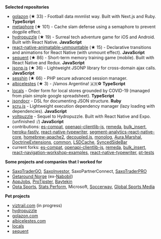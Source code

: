 **Selected repositories**
- [golazon](https://github.com/sobstel/golazon) (★ 33) - Football data mnmlist way. Built with Next.js and Ruby. **TypeScript**
- [metaphore](https://github.com/sobstel/metaphore) (★ 101) - Cache slam defense using a semaphore to prevent dogpile effect.
- [hydropuzzle](https://github.com/sobstel/hydropuzzle) (★ 19) - Surreal tech adventure game for iOS and Android. Built with React Native. **JavaScript**
- [react-native-animatable-unmountable](https://github.com/sobstel/react-native-animatable-unmountable) (★ 15) - Declarative transitions and animations for React Native (with unmount effect). **JavaScript**
- [sequent](https://github.com/sobstel/sequent) (★ 86) - Short-term memory training game (mobile). Built with React Native and Redux. **JavaScript**
- [jsonp.js](https://github.com/sobstel/jsonp.js) (★ 36) - Lightweight JSONP library for cross-domain ajax calls. **JavaScript**
- [sesshin](https://github.com/sobstel/sesshin) (★ 66) - PHP secure advanced session manager.
- [albicelestes](https://github.com/sobstel/albicelestes) (★ 3) - ¡Vamos Argentina! 🇦🇷⚽ **TypeScript**
- [locals](https://github.com/sobstel/locals) - Order form for local stores grounded by COVID-19 (managed from plain simple google spreadsheet). **TypeScript**
- [jsondocr](https://github.com/sobstel/jsondocr) - DSL for documenting JSON structure. **Ruby**
- [scru.js](https://github.com/sobstel/scru.js) - Lightweight execution dependency manager (lazy loading with dependencies). **JavaScript**
- [voltpuzzle](https://github.com/sobstel/voltpuzzle) - Sequel to Hydropuzzle. Built with React Native and Expo. (unfinished :/) **JavaScript**
- contributions: [es-compat](https://github.com/robatwilliams/es-compat/commits?author=sobstel), [openapi-clientlib-js](https://github.com/SaxoBank/openapi-clientlib-js/commits?author=sobstel), [remeda](https://github.com/remeda/remeda/commits?author=sobstel), [bulk_insert](https://github.com/jamis/bulk_insert/commits?author=sobstel), [heroku-fastly](https://github.com/fastly/heroku-fastly/commits?author=sobstel), [react-native-typewriter](https://github.com/TaylorBriggs/react-native-typewriter/commits?author=sobstel), [segment-analytics-react-native-core](https://github.com/Nabobil/segment-analytics-react-native-core/commits?author=sobstel), [homebrew-apache2](https://github.com/djl/homebrew-apache2/commits?author=sobstel), [decoupled.js](https://github.com/maciejsmolinski/decoupled.js/commits?author=sobstel), [monolog](https://github.com/Seldaek/monolog/commits?author=sobstel), [Aura.Marshal](https://github.com/auraphp/Aura.Marshal/commits?author=sobstel), [DoctrineExtensions](https://github.com/beberlei/DoctrineExtensions/commits?author=sobstel), [common](https://github.com/doctrine/common/commits?author=sobstel), [LSDCache](https://github.com/gsmlabs/LSDCache/commits?author=sobstel), [SyncedSideBar](https://github.com/TheSpyder/SyncedSideBar/commits?author=sobstel)
- current forks: [es-compat](https://github.com/sobstel/es-compat), [openapi-clientlib-js](https://github.com/sobstel/openapi-clientlib-js), [remeda](https://github.com/sobstel/remeda), [bulk_insert](https://github.com/sobstel/bulk_insert), [react-navigation-workshop-examples](https://github.com/sobstel/react-navigation-workshop-examples), [react-native-typewriter](https://github.com/sobstel/react-native-typewriter), [pt-tests](https://github.com/sobstel/pt-tests)

**Some projects and companies that I worked for**

- <a href="//www.home.saxo/platforms/saxotradergo">SaxoTraderGO</a>, <a href="//www.saxoinvestor.com">SaxoInvestor</a>, SaxoPartnerConnect, <a href="//www.home.saxo/platforms/saxotraderpro">SaxoTraderPRO</a>
- <a href="//no.getaround.com">Getaround Norge</a> (ex-<a href="//nabobil.no">Nabobil</a>)
- <a href="//www.appjobs.com">AppJobs</a>, <a href="//www.protipster.com">ProTipster</a>, <a href="//baytekin.media">Baytekin</a>
- <a href="//www.statsperform.com/opta/">Opta&nbsp;Sports</a>, <a href="//www.statsperform.com/">Stats&nbsp;Perform</a>, Microsoft, <a href="//www.soccerway.com">Soccerway</a>, <a href="//www.globalsportsmedia.com">Global Sports Media</a>

**Pet projects**

- <a href="//viztrail.com">viztrail.com</a> (in progress)
- <a href="//sobstel.dev/hydropuzzle/">hydropuzzle</a>
- <a href="//golazon.com">golazon.com</a>
- <a href="//albicelestes.com">albicelestes.com</a>
- <a href="//github.com/sobstel/locals">locals</a>
- <a href="//github.com/sobstel/sequent">sequent</a>
